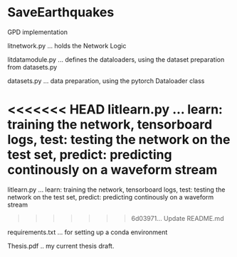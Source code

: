 # SaveEarthquakes
GPD implementation

litnetwork.py ... holds the Network Logic

litdatamodule.py ... defines the dataloaders, using the dataset preparation from datasets.py

datasets.py ... data preparation, using the pytorch Dataloader class

<<<<<<< HEAD
litlearn.py ... learn: training the network, tensorboard logs, test: testing the network on the test set, predict:
predicting continously on a waveform stream
=======
litlearn.py ... learn: training the network, tensorboard logs, test: testing the network on the test set, predict: predicting continously on a waveform stream
>>>>>>> 6d03971... Update README.md

requirements.txt ... for setting up a conda environment

Thesis.pdf .. my current thesis draft.
